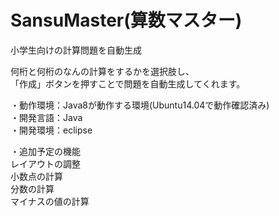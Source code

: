 # SansuMaster(算数マスター)
小学生向けの計算問題を自動生成

何桁と何桁のなんの計算をするかを選択肢し、  
「作成」ボタンを押すことで問題を自動生成してくれます。  

・動作環境：Java8が動作する環境(Ubuntu14.04で動作確認済み)  
・開発言語：Java  
・開発環境：eclipse  

・追加予定の機能  
レイアウトの調整  
小数点の計算  
分数の計算  
マイナスの値の計算  
